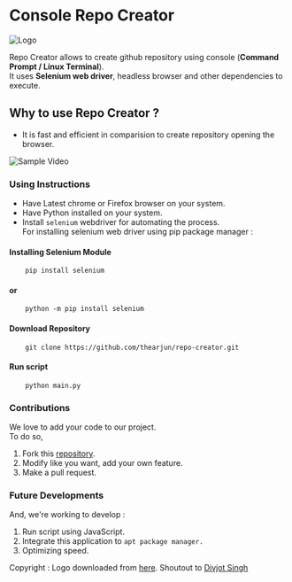# Console Repo Creator

![Logo](https://i.ibb.co/vdmfZxK/console-repo-creator.png)

Repo Creator allows to create github repository using console (**Command Prompt / Linux Terminal**). <br/>
It uses **Selenium web driver**, headless browser and other dependencies to execute.  

## Why to use **Repo Creator** ?
 - It is fast and efficient in comparision to create repository opening the browser.
 

 ![Sample Video](https://i.ibb.co/yX0ftds/cut.gif)

### Using Instructions

- Have Latest chrome or Firefox browser on your system.
- Have Python installed on your system.
- Install ```selenium``` webdriver for automating the process.  
For installing selenium web driver using pip package manager :

#### Installing Selenium Module

        pip install selenium

#### or

        python -m pip install selenium

#### Download Repository

        git clone https://github.com/thearjun/repo-creator.git

#### Run script

        python main.py

### Contributions

We love to add your code to our project.  
To do so,

1. Fork this [repository](https://github.com/thearjun/repo-creator).
2. Modify like you want, add your own feature.
3. Make a pull request.

### Future Developments

And, we're working to develop :

1. Run script using JavaScript.
2. Integrate this application to ```apt package manager.```
3. Optimizing speed.

Copyright : Logo downloaded from [here](https://www.iconfinder.com/icons/344124/code_github_repository_social_icon). Shoutout to [Divjot Singh](https://www.iconfinder.com/Frank_Martin)
